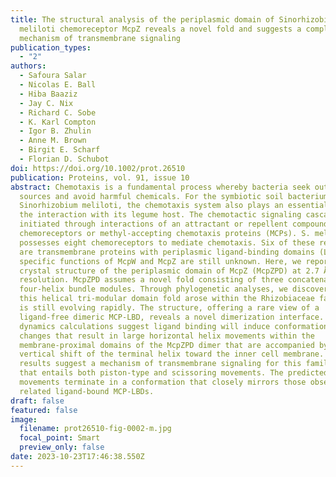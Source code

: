 ```yaml
---
title: The structural analysis of the periplasmic domain of Sinorhizobium
  meliloti chemoreceptor McpZ reveals a novel fold and suggests a complex
  mechanism of transmembrane signaling
publication_types:
  - "2"
authors:
  - Safoura Salar
  - Nicolas E. Ball
  - Hiba Baaziz
  - Jay C. Nix
  - Richard C. Sobe
  - K. Karl Compton
  - Igor B. Zhulin
  - Anne M. Brown
  - Birgit E. Scharf
  - Florian D. Schubot
doi: https://doi.org/10.1002/prot.26510
publication: Proteins, vol. 91, issue 10
abstract: Chemotaxis is a fundamental process whereby bacteria seek out nutrient
  sources and avoid harmful chemicals. For the symbiotic soil bacterium
  Sinorhizobium meliloti, the chemotaxis system also plays an essential role in
  the interaction with its legume host. The chemotactic signaling cascade is
  initiated through interactions of an attractant or repellent compound with
  chemoreceptors or methyl-accepting chemotaxis proteins (MCPs). S. meliloti
  possesses eight chemoreceptors to mediate chemotaxis. Six of these receptors
  are transmembrane proteins with periplasmic ligand-binding domains (LBDs). The
  specific functions of McpW and McpZ are still unknown. Here, we report the
  crystal structure of the periplasmic domain of McpZ (McpZPD) at 2.7 Å
  resolution. McpZPD assumes a novel fold consisting of three concatenated
  four-helix bundle modules. Through phylogenetic analyses, we discovered that
  this helical tri-modular domain fold arose within the Rhizobiaceae family and
  is still evolving rapidly. The structure, offering a rare view of a
  ligand-free dimeric MCP-LBD, reveals a novel dimerization interface. Molecular
  dynamics calculations suggest ligand binding will induce conformational
  changes that result in large horizontal helix movements within the
  membrane-proximal domains of the McpZPD dimer that are accompanied by a 5 Å
  vertical shift of the terminal helix toward the inner cell membrane. These
  results suggest a mechanism of transmembrane signaling for this family of MCPs
  that entails both piston-type and scissoring movements. The predicted
  movements terminate in a conformation that closely mirrors those observed in
  related ligand-bound MCP-LBDs.
draft: false
featured: false
image:
  filename: prot26510-fig-0002-m.jpg
  focal_point: Smart
  preview_only: false
date: 2023-10-23T17:46:38.550Z
---
```

